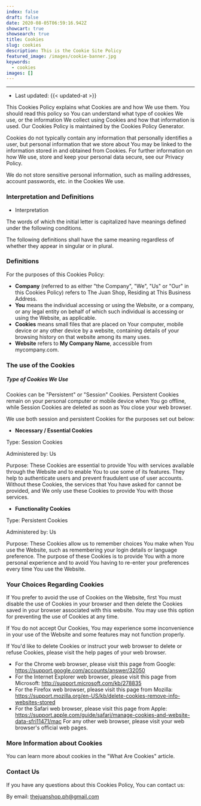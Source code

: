 ```yaml
---
index: false
draft: false
date: 2020-08-05T06:59:16.942Z
showcart: true
showsearch: true
title: Cookies
slug: cookies
description: This is the Cookie Site Policy
featured_image: /images/cookie-banner.jpg
keywords:
  - cookies
images: []
---
```

<hr>

* Last updated: {{< updated-at >}}

This Cookies Policy explains what Cookies are and how We use them. You should read this policy so You can understand what type of cookies We use, or the information We collect using Cookies and how that information is used. Our Cookies Policy is maintained by the Cookies Policy Generator.

Cookies do not typically contain any information that personally identifies a user, but personal information that we store about You may be linked to the information stored in and obtained from Cookies. For further information on how We use, store and keep your personal data secure, see our Privacy Policy.

We do not store sensitive personal information, such as mailing addresses, account passwords, etc. in the Cookies We use.

### Interpretation and Definitions

* Interpretation

The words of which the initial letter is capitalized have meanings defined under the following conditions.

The following definitions shall have the same meaning regardless of whether they appear in singular or in plural.

### Definitions

For the purposes of this Cookies Policy:

* **Company** (referred to as either "the Company", "We", "Us" or "Our" in this Cookies Policy) refers to The Juan Shop, Residing at This Business Address.
* **You** means the individual accessing or using the Website, or a company, or any legal entity on behalf of which such individual is accessing or using the Website, as applicable.
* **Cookies** means small files that are placed on Your computer, mobile device or any other device by a website, containing details of your browsing history on that website among its many uses.
* **Website** refers to **My Company Name**, accessible from mycompany.com.

### The use of the Cookies

##### **Type of Cookies We Use**

Cookies can be "Persistent" or "Session" Cookies. Persistent Cookies remain on your personal computer or mobile device when You go offline, while Session Cookies are deleted as soon as You close your web browser.

We use both session and persistent Cookies for the purposes set out below:

* **Necessary / Essential Cookies**

Type: Session Cookies

Administered by: Us

Purpose: These Cookies are essential to provide You with services available through the Website and to enable You to use some of its features. They help to authenticate users and prevent fraudulent use of user accounts. Without these Cookies, the services that You have asked for cannot be provided, and We only use these Cookies to provide You with those services.

* **Functionality Cookies**

Type: Persistent Cookies

Administered by: Us

Purpose: These Cookies allow us to remember choices You make when You use the Website, such as remembering your login details or language preference. The purpose of these Cookies is to provide You with a more personal experience and to avoid You having to re-enter your preferences every time You use the Website.

### Your Choices Regarding Cookies

If You prefer to avoid the use of Cookies on the Website, first You must disable the use of Cookies in your browser and then delete the Cookies saved in your browser associated with this website. You may use this option for preventing the use of Cookies at any time.

If You do not accept Our Cookies, You may experience some inconvenience in your use of the Website and some features may not function properly.

If You'd like to delete Cookies or instruct your web browser to delete or refuse Cookies, please visit the help pages of your web browser.

* For the Chrome web browser, please visit this page from Google: https://support.google.com/accounts/answer/32050
* For the Internet Explorer web browser, please visit this page from Microsoft: http://support.microsoft.com/kb/278835
* For the Firefox web browser, please visit this page from Mozilla: https://support.mozilla.org/en-US/kb/delete-cookies-remove-info-websites-stored
* For the Safari web browser, please visit this page from Apple: https://support.apple.com/guide/safari/manage-cookies-and-website-data-sfri11471/mac
  For any other web browser, please visit your web browser's official web pages.

### More Information about Cookies

You can learn more about cookies in the "What Are Cookies" article.

### Contact Us

If you have any questions about this Cookies Policy, You can contact us:

By email: thejuanshop.ph@gmail.com